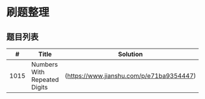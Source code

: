 # 刷题整理

## **题目列表**

|#|Title|Solution|
|---|----| ----- |
|1015| Numbers With Repeated Digits|(https://www.jianshu.com/p/e71ba9354447)|

